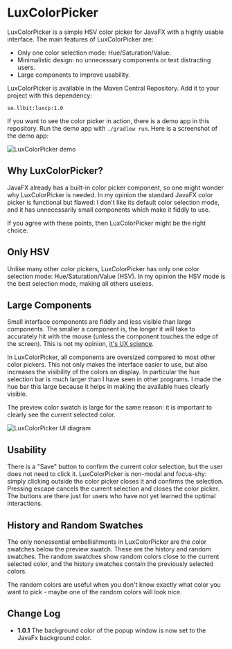 # LuxColorPicker

LuxColorPicker is a simple HSV color picker for JavaFX with a highly usable
interface. The main features of LuxColorPicker are:

* Only one color selection mode: Hue/Saturation/Value.
* Minimalistic design: no unnecessary components or text distracting users.
* Large components to improve usability.

LuxColorPicker is available in the Maven Central Repository. Add it to your
project with this dependency:

    se.llbit:luxcp:1.0


If you want to see the color picker in action, there is a demo app in this
repository.  Run the demo app with `./gradlew run`.  Here is a screenshot of
the demo app:

![LuxColorPicker demo](http://llbit.se/wp-content/luxcpdemo.png)


## Why LuxColorPicker?

JavaFX already has a built-in color picker component, so one might wonder why
LuxColorPicker is needed. In my opinion the standard JavaFX color picker is
functional but flawed: I don't like its default color selection mode, and it
has unnecessarily small components which make it fiddly to use.

If you agree with these points, then LuxColorPicker might be the right choice.


## Only HSV

Unlike many other color pickers, LuxColorPicker has only one color selection
mode: Hue/Saturation/Value (HSV). In my opinion the HSV mode is the best
selection mode, making all others useless.


## Large Components

Small interface components are fiddly and less visible than large components.
The smaller a component is, the longer it will take to accurately hit with the
mouse (unless the component touches the edge of the screen). This is not my
opinion, [it's UX science][1].

In LuxColorPicker, all components are oversized compared to most other color
pickers. This not only makes the interface easier to use, but also increases the
visibility of the colors on display. In particular the hue selection bar is
much larger than I have seen in other programs. I made the hue bar this large
because it helps in making the available hues clearly visible.

The preview color swatch is large for the same reason: it is important to
clearly see the current selected color.

![LuxColorPicker UI diagram](http://llbit.se/wp-content/luxcpui.png)


## Usability

There is a "Save" button to confirm the current color selection, but the user
does not need to click it. LuxColorPicker is non-modal and focus-shy: simply
clicking outside the color picker closes it and confirms the selection.
Pressing escape cancels the current selection and closes the color picker. The
buttons are there just for users who have not yet learned the optimal
interactions.


## History and Random Swatches

The only nonessential embellishments in LuxColorPicker are the color swatches
below the preview swatch. These are the history and random swatches. The random
swatches show random colors close to the current selected color, and the
history swatches contain the previously selected colors.

The random colors are useful when you don't know exactly what color you want to
pick - maybe one of the random colors will look nice.


## Change Log

* **1.0.1** The background color of the popup window is now set to the JavaFx
  background color.


[1]: https://www.interaction-design.org/literature/article/fitts-s-law-the-importance-of-size-and-distance-in-ui-design

